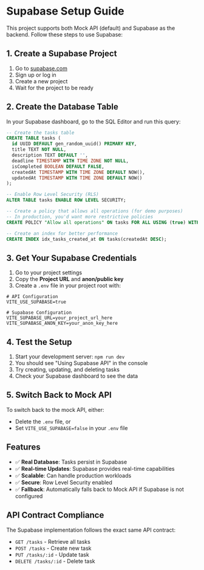 # Supabase Setup Guide

This project supports both Mock API (default) and Supabase as the backend. Follow these steps to use Supabase:

## 1. Create a Supabase Project

1. Go to [supabase.com](https://supabase.com)
2. Sign up or log in
3. Create a new project
4. Wait for the project to be ready

## 2. Create the Database Table

In your Supabase dashboard, go to the SQL Editor and run this query:

```sql
-- Create the tasks table
CREATE TABLE tasks (
  id UUID DEFAULT gen_random_uuid() PRIMARY KEY,
  title TEXT NOT NULL,
  description TEXT DEFAULT '',
  deadline TIMESTAMP WITH TIME ZONE NOT NULL,
  isCompleted BOOLEAN DEFAULT FALSE,
  createdAt TIMESTAMP WITH TIME ZONE DEFAULT NOW(),
  updatedAt TIMESTAMP WITH TIME ZONE DEFAULT NOW()
);

-- Enable Row Level Security (RLS)
ALTER TABLE tasks ENABLE ROW LEVEL SECURITY;

-- Create a policy that allows all operations (for demo purposes)
-- In production, you'd want more restrictive policies
CREATE POLICY "Allow all operations" ON tasks FOR ALL USING (true) WITH CHECK (true);

-- Create an index for better performance
CREATE INDEX idx_tasks_created_at ON tasks(createdAt DESC);
```

## 3. Get Your Supabase Credentials

1. Go to your project settings
2. Copy the **Project URL** and **anon/public key**
3. Create a `.env` file in your project root with:

```env
# API Configuration
VITE_USE_SUPABASE=true

# Supabase Configuration
VITE_SUPABASE_URL=your_project_url_here
VITE_SUPABASE_ANON_KEY=your_anon_key_here
```

## 4. Test the Setup

1. Start your development server: `npm run dev`
2. You should see "Using Supabase API" in the console
3. Try creating, updating, and deleting tasks
4. Check your Supabase dashboard to see the data

## 5. Switch Back to Mock API

To switch back to the mock API, either:
- Delete the `.env` file, or
- Set `VITE_USE_SUPABASE=false` in your `.env` file

## Features

- ✅ **Real Database**: Tasks persist in Supabase
- ✅ **Real-time Updates**: Supabase provides real-time capabilities
- ✅ **Scalable**: Can handle production workloads
- ✅ **Secure**: Row Level Security enabled
- ✅ **Fallback**: Automatically falls back to Mock API if Supabase is not configured

## API Contract Compliance

The Supabase implementation follows the exact same API contract:

- `GET /tasks` - Retrieve all tasks
- `POST /tasks` - Create new task
- `PUT /tasks/:id` - Update task
- `DELETE /tasks/:id` - Delete task